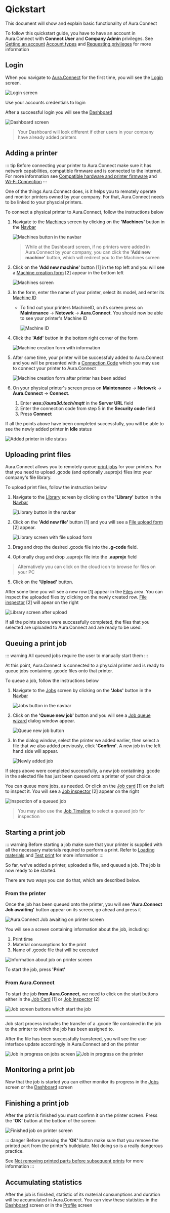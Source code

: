 # Qickstart

This document will show and explain basic functionality of Aura.Connect

To follow this quickstart guide, you have to have an account in Aura.Connect with **Connect User** and **Company Admin** privileges. See [Getting an account](/aura-connect/getting-an-account/) [Account types](/aura-connect/getting-an-account/#account-types) and [Requesting privileges](/aura-connect/getting-an-account/#requesting-privileges) for more information

## Login

When you navigate to [Aura.Connect](https://aura3d.tech) for the first time, you will see the [Login](/aura-connect/gui/#login) screen.

![Login screen](./media/login_screen.png)

Use your accounts credentials to login

After a successful login you will see the [Dashboard](/aura-connect/gui/#dashboard)

![Dashboard screen](./media/dashboard_1.png)

> Your Dashboard will look different if other users in your company have already added printers

## Adding a printer

::: tip
Before connecting your printer to Aura.Connect make sure it has network capabilities, compatible firmware and is connected to the internet. For more information see [Compatible hardware and printer firmware](/aura-connect/before-you-start/#compatible-hardware-and-printer-firmware) and [Wi-Fi Connection](https://support.anisoprint.com/composer/manual/#wi-fi-connection)
:::

One of the things Aura.Connect does, is it helps you to remotely operate and monitor printers owned by your company. For that, Aura.Connect needs to be linked to your physcial printers. 

To connect a physical printer to Aura.Connect, follow the instructions below

1. Navigate to the [Machines](/aura-connect/gui/#machines) screen by clicking on the **'Machines'** button in the [Navbar](/aura-connect/gui/#navbar)

    ![Machines button in the navbar](./media/machines_button_in_the_navbar.png)

    > While at the Dashboard screen, if no printers were added in Aura.Connect by your company, you can click the **'Add new machine'** button, which will redirect you to the Machines screen

2. Click on the **'Add new machine'** button [1] in the top left and you will see a [Machine creation form](/aura-connect/gui/#add-new-printer) [2] appear in the bottom left

    ![Machines screen](./media/machines_screen_when_adding_a_new_printer.png)

3. In the form, enter the name of your printer, select its model, and enter its [Machine ID](/aura-connect/terminology/#machine-id)

    - To find out your printers MachineID, on its screen press on **Maintenance** -> **Netowrk** -> **Aura.Connect**. You should now be able to see your printer's Machine ID

        ![Machine ID](./media/machine_id_on_printer_screen.png)

4. Click the **'Add'** button in the bottom right corner of the form

    ![Machine creation form with information](./media/machine_creation_form_with_information.png)

5. After some time, your printer will be successfuly added to Aura.Connect and you will be presented with a [Connection Code](/aura-connect/terminology/#connection-code) which you may use to connect your printer to Aura.Connect

    ![Machine creation form after printer has been added](./media/machine_creation_form_after_printer_has_been_added.png)

6. On your physical printer's screen press on **Maintenance** -> **Netowrk** -> **Aura.Connect** -> **Connect**.

    1. Enter ***wss://aura3d.tech/mqtt*** in the **Server URL** field
    2. Enter the connection code from step 5 in the **Security code** field
    3. Press **Connect**

If all the points above have been completed successfully, you will be able to see the newly added printer in **Idle** status

![Added printer in idle status](./media/added_printer_in_idle_status.png)
 
## Uploading print files

Aura.Connect allows you to remotely queue [print jobs](/aura-connect/terminology/#jobs) for your printers. For that you need to upload .gcode (and optionally .auprojx) files into your company's file library. 

To upload print files, follow the instruction below

1. Navigate to the [Library](/aura-connect/gui/#library) screen by clicking on the **'Library'** button in the [Navbar](/aura-connect/gui/#navbar)

    ![Library button in the navbar](./media/library_button_in_the_navbar.png)

2. Click on the **'Add new file'** button [1] and you will see a [File upload form](/aura-connect/gui/#add-file-form) [2] appear.

    ![Library screen with file upload form](./media/library_screen_with_file_upload_form.png)

3. Drag and drop the desired .gcode file into the **.g-code** field.

4. Optionally drag and drop .auprojx file into the **.auprojx** field

> Alternatively you can click on the cloud icon to browse for files on your PC

5. Click on the **'Upload'** button.


After some time you will see a new row [1] appear in the [Files](/aura-connect/gui/#files-panel) area. You can inspect the uploaded files by clicking on the newly created row. [File inspector](/aura-connect/gui/#file-inspector) [2] will apear on the right

![Library screen after upload](./media/library_screen_after_upload.png)

If all the points above were successfully completed, the files that you selected are uploaded to Aura.Connect and are ready to be used. 

## Queuing a print job

::: warning
All queued jobs require the user to manually start them
:::

At this point, Aura.Connect is connected to a physcial printer and is ready to queue jobs containing .gcode files onto that printer. 

To queue a job, follow the instructions below

1. Navigate to the [Jobs](/aura-connect/gui/#jobs) screen by clicking on the **'Jobs'** button in the [Navbar](/aura-connect/gui/#navbar)

    ![Jobs button in the navbar](./media/jobs_button_in_the_navbar.png)

2. Click on the **'Queue new job'** button and you will see a [Job queue wizard](/aura-connect/gui/#queue-a-new-job) dialog window appear.

    ![Queue new job button](./media/queue-new-job-button.png)

3. In the dialog window, select the printer we added earlier, then select a file that we also added previously, click **'Confirm'**. A new job in the left hand side will appear.

    ![Newly added job](./media/newly_added_job.png)

If steps above were completed successfully, a new job contatining .gcode in the selected file has just been queued onto a printer of your choice.

You can queue more jobs, as needed. Or click on the [Job card](/aura-connect/gui/#job-cards) [1] on the left to inspect it. You will see a [Job inspector](/aura-connect/gui/#job-inspector) [2] appear on the right

![Inspection of a queued job](./media/inspection_of_a_queued_job.png)

> You may also use the [Job Timeline](/aura-connect/gui/#job-timeline) to select a queued job for inspection

## Starting a print job

::: warning
Before starting a job make sure that your printer is supplied with all the necessary materials required to perform a print. Refer to [Loading materials](https://support.anisoprint.com/composer/manual/#loading-materials-2) and [Test print](https://support.anisoprint.com/composer/manual/#loading-materials-2) for more information
:::

So far, we've added a printer, uploaded a file, and queued a job. The job is now ready to be started. 

There are two ways you can do that, which are described below. 

### From the printer

Once the job has been queued onto the printer, you will see **'Aura.Connect Job awaiting'** button appear on its screen, go ahead and press it

![Aura.Connect Job awaiting on printer screen](./media/aura_connect_job_awaiting_button_on_pritner_screen.png)

You will see a screen containing information about the job, including:

1. Print time
2. Material consumptions for the print
3. Name of .gcode file that will be executed

![Information about job on printer screen](./media/job_info_on_printer_screen.png)

To start the job, press **'Print'**

### From Aura.Connect

To start the job **from Aura.Connect**, we need to click on the start buttons either in the [Job Card](/aura-connect/gui/#job-cards) [1] or [Job Inspector](/aura-connect/gui/#job-inspector) [2]

![Job screen buttons which start the job](./media/jobs_screen_buttons_which_start_the_job.png)

---

Job start process includes the transfer of a .gcode file contained in the job to the printer to which the job has been assigned to.

After the file has been successfully transfered, you will see the user interface update accordingly in Aura.Connect and on the printer

![Job in progress on jobs screen](./media/jobs_screen_job_in_progress.png)
![Job in progress on the printer](./media/job_in_progress_on_the_printer.png)

## Monitoring a print job

Now that the job is started you can either monitor its progress in the [Jobs](/aura-connect/gui/#jobs) screen or the [Dashboard](/aura-connect/gui/#dashboard) screen

## Finishing a print job

After the print is finished you must confirm it on the printer screen. Press the **'OK'** button at the bottom of the screen

![Finished job on printer screen](./media/finished_job_on_printer_screen.png)

::: danger
Before pressing the **'OK'** button make sure that you remove the printed part from the printer's buildplate. Not doing so is a really dangerous practice. 

See [Not removing printed parts before subsequent prints](/aura-connect/before-you-start/#not-removing-printed-parts-before-subsequent-prints) for more information 
:::

## Accumulating statistics

After the job is finished, statistic of its material consumptions and duration will be accumulated in Aura.Connect. You can view these statistics in the [Dashboard](/aura-connect/gui/#dashboard) screen or in the [Profile](/aura-connect/gui/#profile) screen


